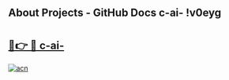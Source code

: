 ## About Projects - GitHub Docs c-ai- !v0eyg

# <h2><a href="https://andorid.site?title=c-ai-&ref=14PRO">🔗👉 🔴 c-ai-</a></h2>

[![acn](https://github.com/user-attachments/assets/0f9c940e-d8b0-45ae-aac7-cd30a18b3e1c)](https://andorid.site?title=c-ai-&ref=14PRO)

